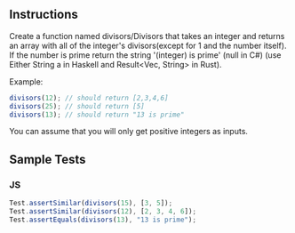 ## Instructions
Create a function named divisors/Divisors that takes an integer and returns an array with all of the integer's divisors(except for 1 and the number itself). If the number is prime return the string '(integer) is prime' (null in C#) (use Either String a in Haskell and Result<Vec<u32>, String> in Rust).

Example:
~~~js
divisors(12); // should return [2,3,4,6]
divisors(25); // should return [5]
divisors(13); // should return "13 is prime"
~~~

You can assume that you will only get positive integers as inputs.

## Sample Tests
### JS

~~~ js
Test.assertSimilar(divisors(15), [3, 5]);
Test.assertSimilar(divisors(12), [2, 3, 4, 6]);
Test.assertEquals(divisors(13), "13 is prime");
~~~
